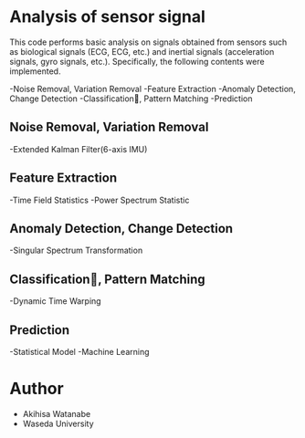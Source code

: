 # Analysis of sensor signal
This code performs basic analysis on signals obtained from sensors such as biological signals (ECG, ECG, etc.) and inertial signals (acceleration signals, gyro signals, etc.). Specifically, the following contents were implemented.

-Noise Removal, Variation Removal
-Feature Extraction
-Anomaly Detection, Change Detection
-Classification, Pattern Matching
-Prediction

## Noise Removal, Variation Removal
-Extended Kalman Filter(6-axis IMU)

## Feature Extraction
-Time Field Statistics
-Power Spectrum Statistic


## Anomaly Detection, Change Detection
-Singular Spectrum Transformation

## Classification, Pattern Matching
-Dynamic Time Warping

## Prediction
-Statistical Model
-Machine Learning

# Author
* Akihisa Watanabe
* Waseda University